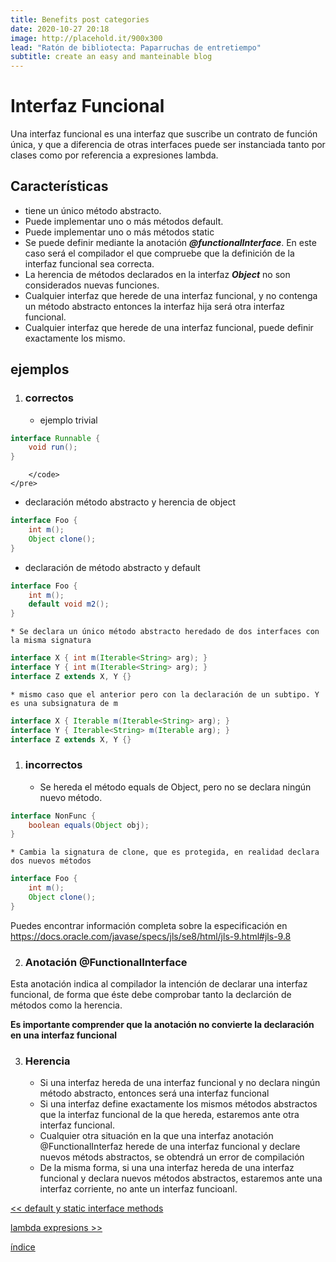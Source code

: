 ```yaml
---
title: Benefits post categories
date: 2020-10-27 20:18
image: http://placehold.it/900x300
lead: "Ratón de bibliotecta: Paparruchas de entretiempo"
subtitle: create an easy and manteinable blog
---
```


# Interfaz Funcional

Una interfaz funcional es una interfaz que suscribe un contrato de función única, y que a diferencia de otras interfaces puede ser instanciada tanto por clases como por referencia a expresiones lambda.



## Características

* tiene un único método abstracto. 
* Puede implementar uno o más métodos default.
* Puede implementar uno o más métodos static
* Se puede definir mediante la anotación **_@functionalInterface_**. En este caso será el compilador el que compruebe que la definición de la interfaz funcional sea correcta.
* La herencia de métodos declarados en la interfaz **_Object_** no son considerados nuevas funciones.
* Cualquier interfaz que herede de una interfaz funcional, y no contenga un método abstracto entonces la interfaz hija será otra interfaz funcional.
* Cualquier interfaz que herede de una interfaz funcional, puede definir exactamente los mismo.


## ejemplos

1. ### correctos
   * ejemplo trivial
```java 
interface Runnable {
    void run();
}
```
        </code>
    </pre>

* declaración método abstracto y herencia de object

```java
interface Foo {
    int m();
    Object clone();
}
```
   * declaración de método abstracto y default

```java
interface Foo {
    int m();
    default void m2();
}
```

    * Se declara un único método abstracto heredado de dos interfaces con la misma signatura

```java     
interface X { int m(Iterable<String> arg); }
interface Y { int m(Iterable<String> arg); }
interface Z extends X, Y {}        
```

    * mismo caso que el anterior pero con la declaración de un subtipo. Y es una subsignatura de m

```java
interface X { Iterable m(Iterable<String> arg); }
interface Y { Iterable<String> m(Iterable arg); }
interface Z extends X, Y {}        
```

1. ### incorrectos
   
    * Se hereda el método equals de Object, pero no se declara ningún nuevo método.

```java
interface NonFunc {
    boolean equals(Object obj);
}
```

    * Cambia la signatura de clone, que es protegida, en realidad declara dos nuevos métodos

```java   
interface Foo {
    int m();
    Object clone();
}
```

Puedes encontrar información completa sobre la especificación en <https://docs.oracle.com/javase/specs/jls/se8/html/jls-9.html#jls-9.8>

2. ### Anotación @FunctionalInterface
Esta anotación indica al compilador la intención de declarar una interfaz funcional, de forma que éste debe comprobar tanto la declarción de métodos como la herencia.

**Es importante comprender que la anotación no convierte la declaración en una interfaz funcional**

3. ### Herencia
   *   Si una interfaz hereda de una interfaz funcional y no declara ningún método abstracto, entonces será una interfaz funcional
   *   Si una interfaz define exactamente los mismos métodos abstractos que la interfaz funcional de la que hereda, estaremos ante otra interfaz funcional.
   *   Cualquier otra situación en la que una interfaz anotación @FunctionalInterfaz herede de una interfaz funcional y declare nuevos métods abstractos, se obtendrá un error de compilación
   *   De la misma forma, si una una interfaz hereda de una interfaz funcional y declara nuevos métodos abstractos, estaremos ante una interfaz corriente, no ante un interfaz funcioanl.

[<< default y static interface methods](../defaultAndStaticInterfaceMethods/defaultAndStaticInterfaceMethods.md)

[lambda expresions >>](../lambdaExpresions/lambdaExpresions.md)

[índice](./../index.md)